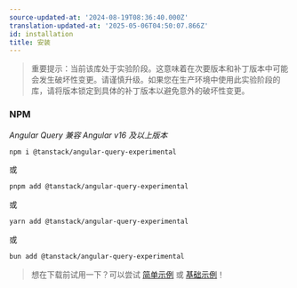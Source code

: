 ```yaml
---
source-updated-at: '2024-08-19T08:36:40.000Z'
translation-updated-at: '2025-05-06T04:50:07.866Z'
id: installation
title: 安装
---
```

> 重要提示：当前该库处于实验阶段。这意味着在次要版本和补丁版本中可能会发生破坏性变更。请谨慎升级。如果您在生产环境中使用此实验阶段的库，请将版本锁定到具体的补丁版本以避免意外的破坏性变更。

### NPM

_Angular Query 兼容 Angular v16 及以上版本_

```bash
npm i @tanstack/angular-query-experimental
```

或

```bash
pnpm add @tanstack/angular-query-experimental
```

或

```bash
yarn add @tanstack/angular-query-experimental
```

或

```bash
bun add @tanstack/angular-query-experimental
```

> 想在下载前试用一下？可以尝试 [简单示例](../examples/simple) 或 [基础示例](../examples/basic)！
